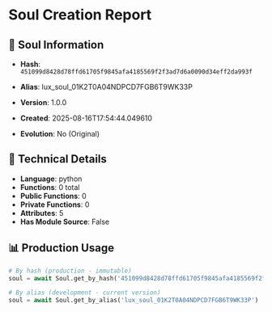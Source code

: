 # Soul Creation Report

## 🧬 Soul Information
- **Hash**: `451099d8428d78ffd61705f9845afa4185569f2f3ad7d6a0090d34eff2da993f`
- **Alias**: lux_soul_01K2T0A04NDPCD7FGB6T9WK33P
- **Version**: 1.0.0
- **Created**: 2025-08-16T17:54:44.049610

- **Evolution**: No (Original)

## 🔧 Technical Details
- **Language**: python
- **Functions**: 0 total
- **Public Functions**: 0
- **Private Functions**: 0
- **Attributes**: 5
- **Has Module Source**: False

## 📊 Production Usage
```python
# By hash (production - immutable)
soul = await Soul.get_by_hash('451099d8428d78ffd61705f9845afa4185569f2f3ad7d6a0090d34eff2da993f')

# By alias (development - current version)
soul = await Soul.get_by_alias('lux_soul_01K2T0A04NDPCD7FGB6T9WK33P')
```
